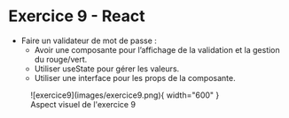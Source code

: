 # Exercice 9 - React  

- Faire un validateur de mot de passe :  
    - Avoir une composante pour l’affichage de la validation et la gestion du rouge/vert.  
    - Utiliser useState pour gérer les valeurs.  
    - Utiliser une interface pour les props de la composante.  

<figure markdown>
  ![exercice9](images/exercice9.png){ width="600" }
  <figcaption>Aspect visuel de l'exercice 9</figcaption>
</figure>


